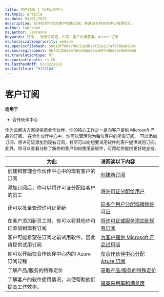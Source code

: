 ```yaml
---
title: 客户订阅 | 合作伙伴中心
ms.topic: article
ms.date: 03/01/2019
description: 合作伙伴可以向客户销售订阅，并通过合作伙伴中心管理它们。
author: labrenne
ms.author: labrenne
Keywords: 订阅、 分配许可证，许可，客户的满意度，Azure 订阅
ms.localizationpriority: medium
ms.openlocfilehash: 59d19ff8b4798c52e3bc4f25a2c7af0508a0924c
ms.sourcegitcommit: 8bfd1358a0ef86e46bee2a1097d86de3c9e969e8
ms.translationtype: MT
ms.contentlocale: zh-CN
ms.lasthandoff: 03/02/2019
ms.locfileid: "9122164"
---
```

# <a name="customer-subscriptions"></a>客户订阅

**适用于**

-  合作伙伴中心

作为云解决方案提供商合作伙伴，你的核心工作之一是向客户提供 Microsoft 产品的订阅。 在合作伙伴中心中，你可以管理你为每位客户的所有订阅。 可以添加订阅、将许可证添加到现有订阅，甚至可以向想要试用软件的客户提供试用订阅。 此外，你可以查看分析了解你的客户如何使用该软件，可帮助你提供更好地支持。

|**为此**   |**请阅读以下内容**   |
|----------------------|:----------------------|
|创建和管理合作伙伴中心中的现有客户的订阅|[创建新订阅](create-a-new-subscription.md)|
|添加订阅后，你可以将许可证分配给客户的员工  |[将许可证分配给用户](assign-licenses-to-users.md)|
|还可以批量管理许可证更新   |[向多个用户分配或撤销许可证](bulk-license-provisioning-for-multiple-users.md)|
|在客户添加新员工时，你可以将其他许可证添加到现有订阅   |[将许可证或服务添加到现有订阅](add-licenses-or-services-to-an-existing-subscription.md)|
|客户可能希望在订阅之前试用软件，因此请提供试用订阅    |[为客户提供 Microsoft 产品试用版](offer-your-customers-trials-of-microsoft-products.md)|
|你可以开始在合作伙伴中心内的 Azure 订阅过程   |[在合作伙伴中心分配 Azure 订阅](assign-azure-subscriptions.md)|
|了解产品/服务的特殊定价   |[获取产品/服务的特殊定价](get-special-pricing-for-offers.md)|
|了解客户的软件使用情况，以便帮助他们提高工作效率。   | [提高采用率和满意度](increasing-adoption-and-satisfaction.md)   | 

































 

 



